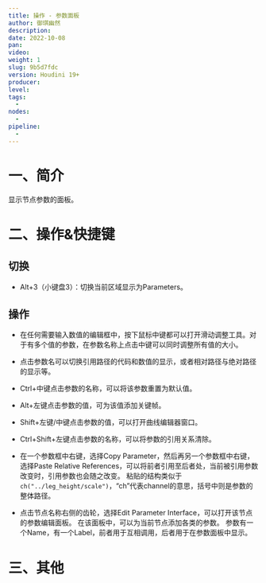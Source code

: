 ```yaml
---
title: 操作 - 参数面板
author: 御琪幽然
description: 
date: 2022-10-08
pan: 
video: 
weight: 1
slug: 9b5d7fdc
version: Houdini 19+
producer: 
level: 
tags: 
  - 
nodes:
  - 
pipeline:
  - 
---
```


# 一、简介
显示节点参数的面板。

# 二、操作&快捷键

## 切换
-   Alt+3（小键盘3）：切换当前区域显示为Parameters。

## 操作
-   在任何需要输入数值的编辑框中，按下鼠标中键都可以打开滑动调整工具。对于有多个值的参数，在参数名称上点击中键可以同时调整所有值的大小。
-   点击参数名可以切换引用路径的代码和数值的显示，或者相对路径与绝对路径的显示等。
-   Ctrl+中键点击参数的名称，可以将该参数重置为默认值。
-   Alt+左键点击参数的值，可为该值添加关键帧。
-   Shift+左键/中键点击参数的值，可以打开曲线编辑器窗口。
-   Ctrl+Shift+左键点击参数的名称，可以将参数的引用关系清除。
-   在一个参数框中右键，选择Copy Parameter，然后再另一个参数框中右键，选择Paste Relative References，可以将前者引用至后者处，当前被引用参数改变时，引用参数也会随之改变。
粘贴的结构类似于`ch("../leg_height/scale")`，“ch”代表channel的意思，括号中则是参数的整体路径。

-   点击节点名称右侧的齿轮，选择Edit Parameter Interface，可以打开该节点的参数编辑面板。
在该面板中，可以为当前节点添加各类的参数。
参数有一个Name，有一个Label，前者用于互相调用，后者用于在参数面板中显示。

# 三、其他